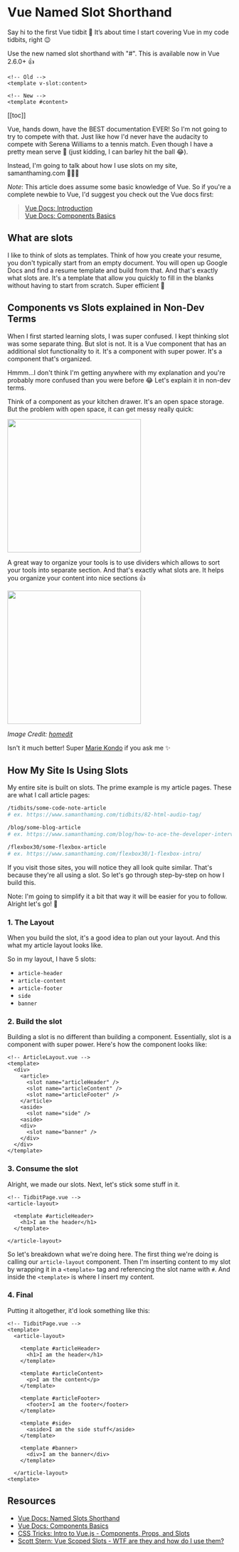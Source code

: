 # Vue Named Slot Shorthand

‪Say hi to the first Vue tidbit 👋 It’s about time I start covering Vue in my code tidbits, right 😉‬

Use the new named slot shorthand with "#". This is available now in Vue 2.6.0+ 👍

<!-- prettier-ignore -->
```vue
<!-- Old -->
<template v-slot:content>

<!-- New -->
<template #content>
```

[[toc]]

Vue, hands down, have the BEST documentation EVER! So I'm not going to try to compete with that. Just like how I'd never have the audacity to compete with Serena Williams to a tennis match. Even though I have a pretty mean serve 🎾 (just kidding, I can barley hit the ball 😂).

Instead, I'm going to talk about how I use slots on my site, samanthaming.com 🙋🏻‍♀️

_Note_: This article does assume some basic knowledge of Vue. So if you're a complete newbie to Vue, I'd suggest you check out the Vue docs first:

<!-- prettier-ignore -->
> [Vue Docs: Introduction](https://vuejs.org/v2/guide/index.html) <br>
> [Vue Docs: Components Basics](https://vuejs.org/v2/guide/components.html)

## What are slots

I like to think of slots as templates. Think of how you create your resume, you don't typically start from an empty document. You will open up Google Docs and find a resume template and build from that. And that's exactly what slots are. It's a template that allow you quickly to fill in the blanks without having to start from scratch. Super efficient 👏

## Components vs Slots explained in Non-Dev Terms

When I first started learning slots, I was super confused. I kept thinking slot was some separate thing. But slot is not. It is a Vue component that has an additional slot functionality to it. It's a component with super power. It's a component that's organized.

Hmmm...I don't think I'm getting anywhere with my explanation and you're probably more confused than you were before 😂 Let's explain it in non-dev terms.

Think of a component as your kitchen drawer. It's an open space storage. But the problem with open space, it can get messy really quick:

<img src="https://cdn.homedit.com/wp-content/uploads/2015/11/Custom-wood-kitchen-drawer-organization-before.jpg" style="height:300px">

<br>

A great way to organize your tools is to use dividers which allows to sort your tools into separate section. And that's exactly what slots are. It helps you organize your content into nice sections 👍

<img src="https://cdn.homedit.com/wp-content/uploads/2015/11/Custom-wood-kitchen-drawer-organization-after.jpg" style="height:300px">

_Image Credit: [homedit](https://www.homedit.com/drawer-organizing-tips/)_

Isn't it much better! Super [Marie Kondo](https://konmari.com/) if you ask me ✨

## How My Site Is Using Slots

My entire site is built on slots. The prime example is my article pages. These are what I call article pages:

```bash
/tidbits/some-code-note-article
# ex. https://www.samanthaming.com/tidbits/82-html-audio-tag/

/blog/some-blog-article
# ex. https://www.samanthaming.com/blog/how-to-ace-the-developer-interview/

/flexbox30/some-flexbox-article
# ex. https://www.samanthaming.com/flexbox30/1-flexbox-intro/
```

If you visit those sites, you will notice they all look quite similar. That's because they're all using a slot. So let's go through step-by-step on how I build this.

Note: I'm going to simplify it a bit that way it will be easier for you to follow. Alright let's go! 💪

### 1. The Layout

When you build the slot, it's a good idea to plan out your layout. And this what my article layout looks like.

<ArticleImage name="slot-layout" no-download :image-width="400" />

So in my layout, I have 5 slots:

- `article-header`
- `article-content`
- `article-footer`
- `side`
- `banner`

### 2. Build the slot

Building a slot is no different than building a component. Essentially, slot is a component with super power. Here's how the component looks like:

```vue
<!-- ArticleLayout.vue -->
<template>
  <div>
    <article>
      <slot name="articleHeader" />
      <slot name="articleContent" />
      <slot name="articleFooter" />
    </article>
    <aside>
      <slot name="side" />
    <aside>
    <div>
      <slot name="banner" />
    </div>
  </div>
</template>
```

### 3. Consume the slot

Alright, we made our slots. Next, let's stick some stuff in it.

```vue
<!-- TidbitPage.vue -->
<article-layout>

  <template #articleHeader>
    <h1>I am the header</h1>
  </template>

</article-layout>
```

So let's breakdown what we're doing here. The first thing we're doing is calling our `article-layout` component. Then I'm inserting content to my slot by wrapping it in a `<template>` tag and referencing the slot name with `#`. And inside the `<template>` is where I insert my content.

### 4. Final

Putting it altogether, it'd look something like this:

<!-- prettier-ignore -->
```vue
<!-- TidbitPage.vue -->
<template>
  <article-layout>

    <template #articleHeader>
      <h1>I am the header</h1>
    </template>

    <template #articleContent>
      <p>I am the content</p>
    </template>

    <template #articleFooter>
      <footer>I am the footer</footer>
    </template>

    <template #side>
      <aside>I am the side stuff</aside>
    </template>

    <template #banner>
      <div>I am the banner</div>
    </template>

  </article-layout>
<template>
```

## Resources

- [Vue Docs: Named Slots Shorthand](https://vuejs.org/v2/guide/components-slots.html#Named-Slots-Shorthand)
- [Vue Docs: Components Basics](https://vuejs.org/v2/guide/components.html)
- [CSS Tricks: Intro to Vue.js - Components, Props, and Slots](https://css-tricks.com/intro-to-vue-2-components-props-slots/)
- [Scott Stern: Vue Scoped Slots - WTF are they and how do I use them?](https://dev.to/scottstern06/vue-scoped-slots-wtf-are-they-and-how-do-i-use-them-59a3)

